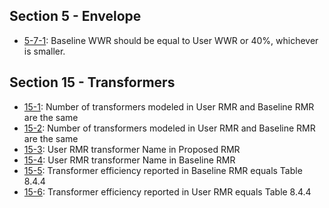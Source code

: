 ## Section 5 - Envelope
  * [5-7-1](Rule5-7-1.md): Baseline WWR should be equal to User WWR or 40%, whichever is smaller.

## Section 15 - Transformers
  * [15-1](Rule15-1.md): Number of transformers modeled in User RMR and Baseline RMR are the same
  * [15-2](Rule15-2.md): Number of transformers modeled in User RMR and Baseline RMR are the same
  * [15-3](Rule15-3.md): User RMR transformer Name in Proposed RMR  
  * [15-4](Rule15-4.md): User RMR transformer Name in Baseline RMR   
  * [15-5](Rule15-5.md): Transformer efficiency reported in Baseline RMR equals Table 8.4.4  
  * [15-6](Rule15-6.md): Transformer efficiency reported in User RMR equals Table 8.4.4  
